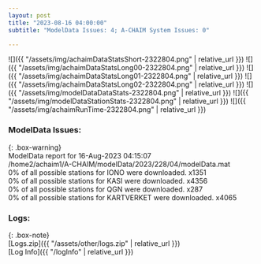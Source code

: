 ```yaml
---
layout: post
title: "2023-08-16 04:00:00"
subtitle: "ModelData Issues: 4; A-CHAIM System Issues: 0"

---
```


![]({{ "/assets/img/achaimDataStatsShort-2322804.png" | relative_url }})
![]({{ "/assets/img/achaimDataStatsLong00-2322804.png" | relative_url }})
![]({{ "/assets/img/achaimDataStatsLong01-2322804.png" | relative_url }})
![]({{ "/assets/img/achaimDataStatsLong02-2322804.png" | relative_url }})
![]({{ "/assets/img/modelDataDataStats-2322804.png" | relative_url }})
![]({{ "/assets/img/modelDataStationStats-2322804.png" | relative_url }})
![]({{ "/assets/img/achaimRunTime-2322804.png" | relative_url }})


### ModelData Issues:  
  
{: .box-warning}  
 ModelData report for 16-Aug-2023 04:15:07   
 /home2/achaim1/A-CHAIM/modelData/2023/228/04/modelData.mat   
 0% of all possible stations for IONO were downloaded. x1351   
 0% of all possible stations for KASI were downloaded. x4356   
 0% of all possible stations for QGN were downloaded. x287   
 0% of all possible stations for KARTVERKET were downloaded. x4065   
  


### Logs:  
  
{: .box-note}  
[Logs.zip]({{ "/assets/other/logs.zip" | relative_url }})  
[Log Info]({{ "/logInfo" | relative_url }})  
